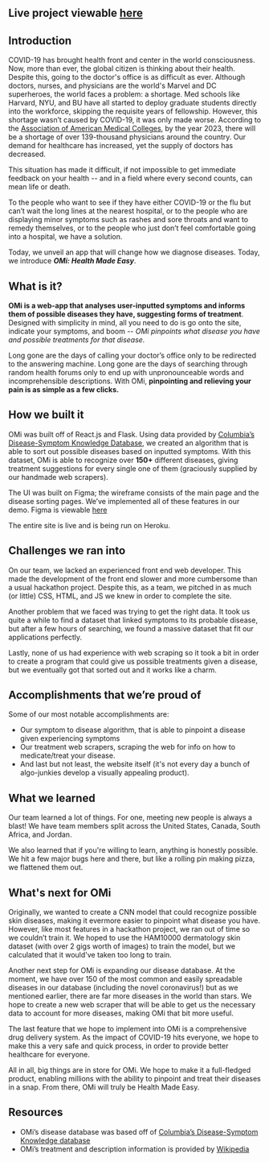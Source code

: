 ## Live project viewable [here](https://medicalinformant.herokuapp.com/)

## Introduction
COVID-19 has brought health front and center in the world consciousness. Now, more than ever, the global citizen is thinking about their health. Despite this, going to the doctor's office is as difficult as ever. Although doctors, nurses, and physicians are the world's Marvel and DC superheroes, the world faces a problem: a shortage. Med schools like Harvard, NYU, and BU have all started to deploy graduate students directly into the workforce, skipping the requisite years of fellowship. However, this shortage wasn’t caused by COVID-19, it was only made worse. According to the [Association of American Medical Colleges](https://www.aamc.org/news-insights/press-releases/new-findings-confirm-predictions-physician-shortage), by the year 2023, there will be a shortage of over 139-thousand physicians around the country. Our demand for healthcare has increased, yet the supply of doctors has decreased.

This situation has made it difficult, if not impossible to get immediate feedback on your health -- and in a field where every second counts, can mean life or death. 

To the people who want to see if they have either COVID-19 or the flu but can’t wait the long lines at the nearest hospital, or to the people who are displaying minor symptoms such as rashes and sore throats and want to remedy themselves, or to the people who just don’t feel comfortable going into a hospital, we have a solution. 

Today, we unveil an app that will change how we diagnose diseases. Today, we introduce ***OMi: Health Made Easy***. 

## What is it?
**OMi is a web-app that analyses user-inputted symptoms and informs them of possible diseases they have, suggesting forms of treatment**. Designed with simplicity in mind, all you need to do is go onto the site, indicate your symptoms, and boom -- *OMi pinpoints what disease you have and possible treatments for that disease.*

Long gone are the days of calling your doctor’s office only to be redirected to the answering machine. Long gone are the days of searching through random health forums only to end up with unpronounceable words and incomprehensible descriptions. With OMi, **pinpointing and relieving your pain is as simple as a few clicks.** 
## How we built it
OMi was built off of React.js and Flask. Using data provided by [Columbia’s Disease-Symptom Knowledge Database](https://people.dbmi.columbia.edu/~friedma/Projects/DiseaseSymptomKB/index.html), we created an algorithm that is able to sort out possible diseases based on inputted symptoms. With this dataset, OMi is able to recognize over **150+** different diseases, giving treatment suggestions for every single one of them (graciously supplied by our handmade web scrapers). 

The UI was built on Figma; the wireframe consists of the main page and the disease sorting pages. We’ve implemented all of these features in our demo. Figma is viewable [here](https://www.figma.com/file/GvtZjMf6w3tGAaJn8DjCmT/Telehealth-App?node-id=1%3A2)

The entire site is live and is being run on Heroku. 
## Challenges we ran into
On our team, we lacked an experienced front end web developer. This made the development of the front end slower and more cumbersome than a usual hackathon project. Despite this, as a team, we pitched in as much (or little) CSS, HTML, and JS we knew in order to complete the site.

Another problem that we faced was trying to get the right data. It took us quite a while to find a dataset that linked symptoms to its probable disease, but after a few hours of searching, we found a massive dataset that fit our applications perfectly. 

Lastly, none of us had experience with web scraping so it took a bit in order to create a program that could give us possible treatments given a disease, but we eventually got that sorted out and it works like a charm.

## Accomplishments that we’re proud of
Some of our most notable accomplishments are:

- Our symptom to disease algorithm, that is able to pinpoint a disease given experiencing symptoms 
- Our treatment web scrapers, scraping the web for info on how to medicate/treat your disease.
- And last but not least, the website itself (it's not every day a bunch of algo-junkies develop a visually appealing product). 


## What we learned
Our team learned a lot of things. For one, meeting new people is always a blast! We have team members split across the United States, Canada, South Africa, and Jordan. 

We also learned that if you're willing to learn, anything is honestly possible. We hit a few major bugs here and there, but like a rolling pin making pizza, we flattened them out. 

## What's next for OMi
Originally, we wanted to create a CNN model that could recognize possible skin diseases, making it evermore easier to pinpoint what disease you have. However, like most features in a hackathon project, we ran out of time so we couldn’t train it. We hoped to use the HAM10000 dermatology skin dataset (with over 2 gigs worth of images) to train the model, but we calculated that it would've taken too long to train. 

Another next step for OMi is expanding our disease database. At the moment, we have over 150 of the most common and easily spreadable diseases in our database (including the novel coronavirus!) but as we mentioned earlier, there are far more diseases in the world than stars. We hope to create a new web scraper that will be able to get us the necessary data to account for more diseases, making OMi that bit more useful. 

The last feature that we hope to implement into OMi is a comprehensive drug delivery system. As the impact of COVID-19 hits everyone, we hope to make this a very safe and quick process, in order to provide better healthcare for everyone.

All in all, big things are in store for OMi. We hope to make it a full-fledged product, enabling millions with the ability to pinpoint and treat their diseases in a snap. From there, OMi will truly be Health Made Easy. 


## Resources
- OMi’s disease database was based off of [Columbia’s Disease-Symptom Knowledge database](https://people.dbmi.columbia.edu/~friedma/Projects/DiseaseSymptomKB/index.html)
- OMi’s treatment and description information is provided by [Wikipedia](https://en.wikipedia.org/wiki/Main_Page)
